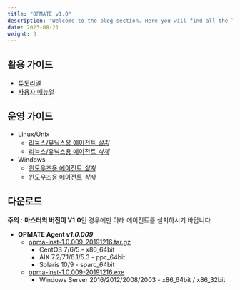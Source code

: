```yaml
---
title: "OPMATE v1.0"
description: "Welcome to the blog section. Here you will find all the latest updates and stories."
date: 2023-08-21
weight: 3
---
```


## 활용 가이드

- [튜토리얼](QuickTutorial.html)
- [사용자 매뉴얼](Overview.html)

## 운영 가이드
- Linux/Unix
  - [리눅스/유닉스용 에이전트 *설치*](InstallAgentLinux.html)
  - [리눅스/유닉스용 에이전트 *삭제*](UninstallAgentLinux.html)
- Windows
  - [윈도우즈용 에이전트 *설치*](InstallAgentWindows.html)
  - [윈도우즈용 에이전트 *삭제*](UninstallAgentWindows.html)

## 다운로드

**주의** : **마스터의 버전이 V1.0**인 경우에만 아래 에이전트를 설치하시기 바랍니다.

- **OPMATE Agent _v1.0.009_**
  - [opma-inst-1.0.009-20191216.tar.gz](https://github.com/opmate/opmate.github.io/releases/download/OPMATE-AGENT-v1.0.009/opma-inst-1.0.009-20191216.tar.gz)
    - CentOS 7/6/5 - x86_64bit
    - AIX 7.2/7.1/6.1/5.3 - ppc_64bit
    - Solaris 10/9 - sparc_64bit
  - [opma-inst-1.0.009-20191216.exe](https://github.com/opmate/opmate.github.io/releases/download/OPMATE-AGENT-v1.0.009/opma-inst-1.0.009-20191216.exe)
    - Windows Server 2016/2012/2008/2003 - x86_64bit / x86_32bit

